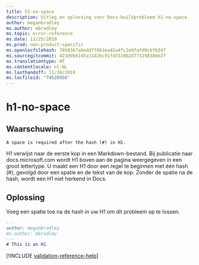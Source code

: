```yaml
---
title: h1-no-space
description: Uitleg en oplossing voor Docs-buildprobleem h1-no-space.
author: meganbradley
ms.author: mbradley
ms.topic: error-reference
ms.date: 11/25/2019
ms.prod: non-product-specific
ms.openlocfilehash: 7058367a6edd7f663ea42a4fc2e9fafd9cbfb34f
ms.sourcegitcommit: 423d9b8145a11426c91f45510b2d77319838eb27
ms.translationtype: HT
ms.contentlocale: nl-NL
ms.lasthandoff: 11/26/2019
ms.locfileid: "74528956"
---
```

# <a name="h1-no-space"></a>h1-no-space

## <a name="warning"></a>Waarschuwing

`A space is required after the hash (#) in H1.`

H1 verwijst naar de eerste kop in een Markdown-bestand. Bij publicatie naar docs.microsoft.com wordt H1 boven aan de pagina weergegeven in een groot lettertype. U maakt een H1 door een regel te beginnen met één hash (#), gevolgd door een spatie en de tekst van de kop. Zonder de spatie na de hash, wordt een H1 niet herkend in Docs.

## <a name="resolution"></a>Oplossing

Voeg een spatie toe na de hash in uw H1 om dit probleem op te lossen.

```markdown
---
author: meganbradley
ms.author: mbradley
---
# This is an H1
```

<!--make sure to add this file to your includes folder and verify the path-->
[!INCLUDE [validation-reference-help](includes/validation-reference-help.md)]
